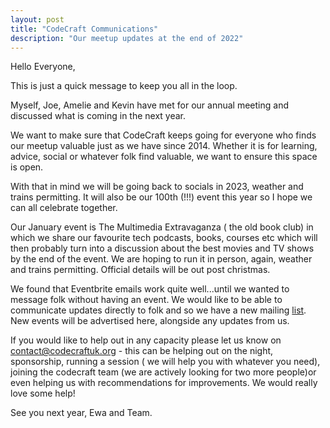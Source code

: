 ```yaml
---
layout: post
title: "CodeCraft Communications"
description: "Our meetup updates at the end of 2022"
---
```


Hello Everyone,

This is just a quick message to keep you all in the loop. 

Myself, Joe, Amelie and Kevin have met for our annual meeting and discussed what is coming in the next year. 

We want to make sure that CodeCraft keeps going for everyone who finds our meetup valuable just as we have since 2014. Whether it is for learning, advice, social or whatever folk find valuable, we want to ensure this space is open. 

With that in mind we will be going back to socials in 2023, weather and trains permitting. It will also be our 100th (!!!) event this year so I hope we can all celebrate together.

Our January event is The Multimedia Extravaganza ( the old book club) in which we share our favourite tech podcasts, books, courses etc which will then probably turn into a discussion about the best movies and TV shows by the end of the event. 
We are hoping to run it in person, again, weather and trains permitting. Official details will be out post christmas.

We found that Eventbrite emails work quite well...until we wanted to message folk without having an event. We would like to be able to communicate updates directly to folk and so we have a new mailing [list](https://codecraftuk.us11.list-manage.com/subscribe?u=9a6623a33be5a429c40bae484&id=d83d6b4cda). New events will be advertised here, alongside any updates from us. 

If you would like to help out in any capacity please let us know on contact@codecraftuk.org -  this can be helping out on the night, sponsorship, running a session ( we will help you with whatever you need), joining the codecraft team (we are actively looking for two more people)or even helping us with recommendations for improvements. We would really love some help!

See you next year,
Ewa and Team.
